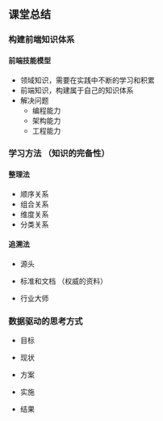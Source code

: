 ## 课堂总结
### 构建前端知识体系
#### 前端技能模型

- 领域知识，需要在实践中不断的学习和积累
- 前端知识，构建属于自己的知识体系
- 解决问题 
  - 编程能力
  - 架构能力
  - 工程能力

### 学习方法 （知识的完备性）

#### 整理法

- 顺序关系
- 组合关系 
- 维度关系 
- 分类关系

#### 追溯法

- 源头

- 标准和文档 （权威的资料）

- 行业大师

### 数据驱动的思考方式

- 目标

- 现状

- 方案

- 实施

- 结果